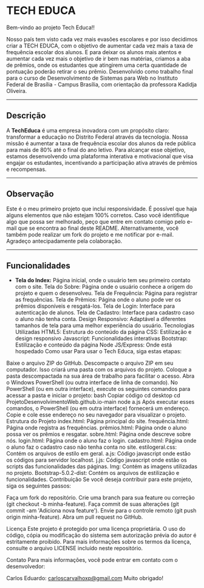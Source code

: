 # **TECH EDUCA**

Bem-vindo ao projeto Tech Educa!!

Nosso país tem visto cada vez mais evasões escolares e por isso decidimos criar a TECH EDUCA, com o objetivo de aumentar cada vez mais a taxa de frequência escolar dos alunos. E para deixar os alunos mais atentos e aumentar cada vez mais o objetivo de ir bem nas matérias, criamos a aba de prêmios, onde os estudantes que atingirem uma certa quantidade de pontuação poderão retirar o seu prêmio. Desenvolvido como trabalho final para o curso de Desenvolvimento de Sistemas para Web no Instituto Federal de Brasília - Campus Brasília, com orientação da professora Kadidja Oliveira.

-------------------------------------------------------------------------------------------------------------------------------------------------------------------------------------------

## **Descrição**

A **TechEduca** é uma empresa inovadora com um propósito claro: transformar a educação no Distrito Federal através da tecnologia. Nossa missão é aumentar a taxa de frequência escolar dos alunos da rede pública para mais de 80% até o final do ano letivo. Para alcançar esse objetivo, estamos desenvolvendo uma plataforma interativa e motivacional que visa engajar os estudantes, incentivando a participação ativa através de prêmios e recompensas.

-------------------------------------------------------------------------------------------------------------------------------------------------------------------------------------------

## **Observação**

Este é o meu primeiro projeto que inclui responsividade. É possível que haja alguns elementos que não estejam 100% corretos. Caso você identifique algo que possa ser melhorado, peço que entre em contato comigo pelo e-mail que se encontra ao final deste README. Alternativamente, você também pode realizar um fork do projeto e me notificar por e-mail. Agradeço antecipadamente pela colaboração.

-------------------------------------------------------------------------------------------------------------------------------------------------------------------------------------------

## **Funcionalidades**

- **Tela do Index:** Página inicial, onde o usuário tem seu primeiro contato com o site.
Tela do Sobre: Página onde o usuário conhece a origem do projeto e quem o desenvolveu.
Tela de Frequência: Página para registrar as frequências.
Tela de Prêmios: Página onde o aluno pode ver os prêmios disponíveis e resgatá-los.
Tela de Login: Interface para autenticação de alunos.
Tela de Cadastro: Interface para cadastro caso o aluno não tenha conta.
Design Responsivo: Adaptável a diferentes tamanhos de tela para uma melhor experiência do usuário.
Tecnologias Utilizadas
HTML5: Estrutura do conteúdo da página
CSS: Estilização e design responsivo
Javascript: Funcionalidades interativas
Bootstrap: Estilização e conteúdo da página
Node JS/Express: Onde está hospedado
Como usar
Para usar o Tech Educa, siga estas etapas:

Baixe o arquivo ZIP do GitHub.
Descompacte o arquivo ZIP em seu computador. Isso criará uma pasta com os arquivos do projeto.
Coloque a pasta descompactada na sua área de trabalho para facilitar o acesso.
Abra o Windows PowerShell (ou outra interface de linha de comando).
No PowerShell (ou em outra interface), execute os seguintes comandos para acessar a pasta e iniciar o projeto:
bash
Copiar código
cd desktop
cd ProjetoDesenvolvimentoWeb.github.io-main
node a.js
Após executar esses comandos, o PowerShell (ou em outra interface) fornecerá um endereço. Copie e cole esse endereço no seu navegador para visualizar o projeto.
Estrutura do Projeto
index.html: Página principal do site.
frequência.html: Página onde registra as frequências.
prêmios.html: Página onde o aluno possa ver os prêmios e resgatar.
sobre.html: Página onde descreve sobre nós.
login.html: Página onde o aluno faz o login.
cadastro.html: Página onde o aluno faz o cadastro caso não tenha conta no site.
estilogeral.css: Contém os arquivos de estilo em geral.
a.js: Código javascript onde estão os códigos para servidor localhost.
j.js: Código javascript onde estão os scripts das funcionalidades das páginas.
Img: Contém as imagens utilizadas no projeto.
Bootstrap-5.0.2-dist: Contém os arquivos de estilização e funcionalidades.
Contribuição
Se você deseja contribuir para este projeto, siga os seguintes passos:

Faça um fork do repositório.
Crie uma branch para sua feature ou correção (git checkout -b minha-feature).
Faça commit de suas alterações (git commit -am 'Adiciona nova feature').
Envie para o controle remoto (git push origin minha-feature).
Abra um pull request no GitHub.

Licença
Este projeto é protegido por uma licença proprietária. O uso do código, cópia ou modificação do sistema sem autorização prévia do autor é estritamente proibido. Para mais informações sobre os termos da licença, consulte o arquivo LICENSE incluído neste repositório.

Contato
Para mais informações, você pode entrar em contato com o desenvolvedor:

Carlos Eduardo: carloscarvalhoxp@gmail.com
Muito obrigado!

